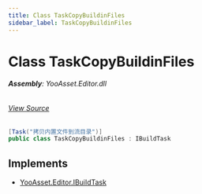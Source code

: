 ```yaml
---
title: Class TaskCopyBuildinFiles
sidebar_label: TaskCopyBuildinFiles
---
```

# Class TaskCopyBuildinFiles


###### **Assembly**: YooAsset.Editor.dll
###### [View Source](https://github.com/tuyoogame/YooAsset/blob/main/Assets/YooAsset/Editor/AssetBundleBuilder/BuildTasks/TaskCopyBuildinFiles.cs#L9)
```csharp title="Declaration"
[Task("拷贝内置文件到流目录")]
public class TaskCopyBuildinFiles : IBuildTask
```

## Implements

* [YooAsset.Editor.IBuildTask](../YooAsset.Editor/IBuildTask.md)
